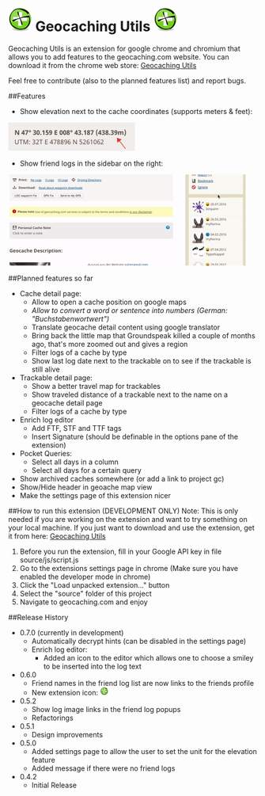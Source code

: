 # ![image of elevation feature](source/img/appIcon48.png "Elevation Feature") Geocaching Utils ![image of elevation feature](source/img/appIcon48.png "Elevation Feature") 
Geocaching Utils is an extension for google chrome and chromium that allows you to add features to the geocaching.com website. You can download it from the chrome web store: [Geocaching Utils](https://chrome.google.com/webstore/detail/geocaching-utils/aiddapoflafkbecobkoiakgagaijacaa)


Feel free to contribute (also to the planned features list) and report bugs.

##Features
- Show elevation next to the cache coordinates (supports meters & feet):

![image of elevation feature](readmeRcs/ElevationFeature.png
 "Elevation Feature")
 
- Show friend logs in the sidebar on the right: 

![image of friend list feature](readmeRcs/FriendListFeature.gif
 "Friend List Feature")
 
 
##Planned features so far
- Cache detail page:
	- Allow to open a cache position on google maps
	- *Allow to convert a word or sentence into numbers (German: "Buchstabenwortwert")*
	- Translate geocache detail content using google translator
	- Bring back the little map that Groundspeak killed a couple of months ago, that's more zoomed out and gives a region
	- Filter logs of a cache by type
	- Show last log date next to the trackable on to see if the trackable is still alive
- Trackable detail page:
	- Show a better travel map for trackables
	- Show traveled distance of a trackable next to the name on a geocache detail page
	- Filter logs of a cache by type
- Enrich log editor
	- Add FTF, STF and TTF tags
	- Insert Signature (should be definable in the options pane of the extension)
- Pocket Queries:
	- Select all days in a column
	- Select all days for a certain query
- Show archived caches somewhere (or add a link to project gc)
- Show/Hide header in geoache map view
- Make the settings page of this extension nicer

##How to run this extension (DEVELOPMENT ONLY)
Note: This is only needed if you are working on the extension and want to try something on your local machine. If you just want to download and use the extension, get it from here: [Geocaching Utils](https://chrome.google.com/webstore/detail/geocaching-utils/aiddapoflafkbecobkoiakgagaijacaa)

1. Before you run the extension, fill in your Google API key in file source/js/script.js
2. Go to the extensions settings page in chrome (Make sure you have enabled the developer mode in chrome)
3. Click the "Load unpacked extension..." button
4. Select the "source" folder of this project
5. Navigate to geocaching.com and enjoy

##Release History
- 0.7.0 (currently in development)
	- Automatically decrypt hints (can be disabled in the settings page)
	- Enrich log editor:
		- Added an icon to the editor which allows one to choose a smiley to be inserted into the log text
- 0.6.0
	- Friend names in the friend log list are now links to the friends profile
	- New extension icon: ![image of elevation feature](source/img/appIcon16.png "Elevation Feature") 
- 0.5.2
	- Show log image links in the friend log popups
	- Refactorings
- 0.5.1
	- Design improvements
- 0.5.0
	- Added settings page to allow the user to set the unit for the elevation feature
	- Added message if there were no friend logs
- 0.4.2
	- Initial Release